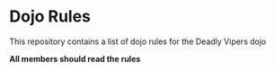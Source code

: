 Dojo Rules
==========

This repository contains a list of dojo rules for the Deadly Vipers dojo

**All members should read the rules**

